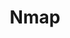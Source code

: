 ---
title: Nmap
published: 2025-04-05
description: "How to use this blog template."
image: "../../assets/images/nmap/nmap.png"
tags: ["Yonten", "Blogging", "Customization"]
category: Guides
draft: false
---